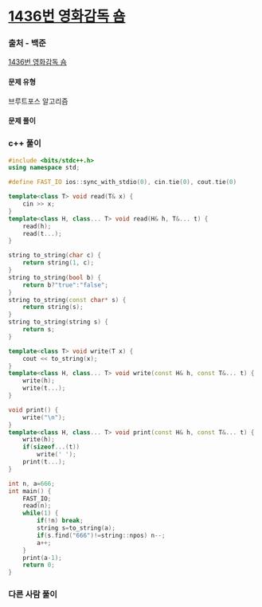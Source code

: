 # [1436번 영화감독 숌](https://www.acmicpc.net/problem/1436)

### 출처 - 백준
[1436번 영화감독 숌](https://www.acmicpc.net/problem/1436)

#### 문제 유형
브루트포스 알고리즘

#### 문제 풀이

### c++ 풀이
```c++
#include <bits/stdc++.h>
using namespace std;

#define FAST_IO ios::sync_with_stdio(0), cin.tie(0), cout.tie(0)

template<class T> void read(T& x) {
	cin >> x;
}
template<class H, class... T> void read(H& h, T&... t) {
	read(h);
	read(t...);
}

string to_string(char c) {
	return string(1, c);
}
string to_string(bool b) {
	return b?"true":"false";
}
string to_string(const char* s) {
	return string(s);
}
string to_string(string s) {
	return s;
}

template<class T> void write(T x) {
	cout << to_string(x);
}
template<class H, class... T> void write(const H& h, const T&... t) {
	write(h);
	write(t...);
}

void print() {
	write("\n");
}
template<class H, class... T> void print(const H& h, const T&... t) {
	write(h);
	if(sizeof...(t))
		write(' ');
	print(t...);
}

int n, a=666;
int main() {
    FAST_IO;
    read(n);
    while(1) {
        if(!n) break;
        string s=to_string(a);
        if(s.find("666")!=string::npos) n--;
        a++;
    }
    print(a-1);
	return 0;
}
```

### 다른 사람 풀이
```c++

```